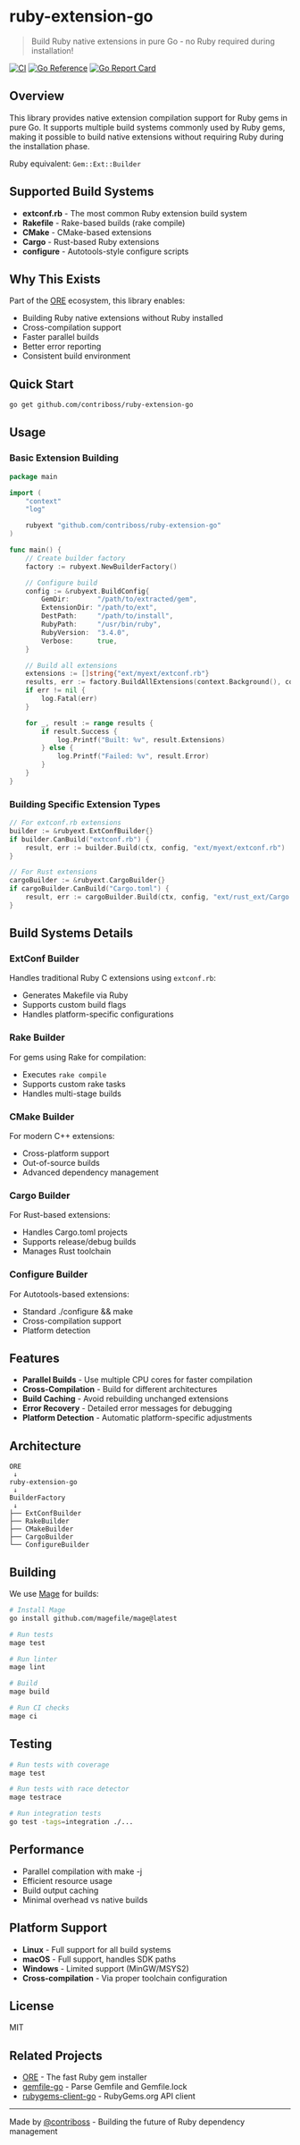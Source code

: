 # ruby-extension-go

> Build Ruby native extensions in pure Go - no Ruby required during installation!

[![CI](https://github.com/contriboss/ruby-extension-go/actions/workflows/ci.yml/badge.svg)](https://github.com/contriboss/ruby-extension-go/actions/workflows/ci.yml)
[![Go Reference](https://pkg.go.dev/badge/github.com/contriboss/ruby-extension-go.svg)](https://pkg.go.dev/github.com/contriboss/ruby-extension-go)
[![Go Report Card](https://goreportcard.com/badge/github.com/contriboss/ruby-extension-go)](https://goreportcard.com/report/github.com/contriboss/ruby-extension-go)

## Overview

This library provides native extension compilation support for Ruby gems in pure Go. It supports multiple build systems commonly used by Ruby gems, making it possible to build native extensions without requiring Ruby during the installation phase.

Ruby equivalent: `Gem::Ext::Builder`

## Supported Build Systems

- **extconf.rb** - The most common Ruby extension build system
- **Rakefile** - Rake-based builds (rake compile)
- **CMake** - CMake-based extensions
- **Cargo** - Rust-based Ruby extensions
- **configure** - Autotools-style configure scripts

## Why This Exists

Part of the [ORE](https://github.com/contriboss/ore) ecosystem, this library enables:
- Building Ruby native extensions without Ruby installed
- Cross-compilation support
- Faster parallel builds
- Better error reporting
- Consistent build environment

## Quick Start

```bash
go get github.com/contriboss/ruby-extension-go
```

## Usage

### Basic Extension Building

```go
package main

import (
    "context"
    "log"

    rubyext "github.com/contriboss/ruby-extension-go"
)

func main() {
    // Create builder factory
    factory := rubyext.NewBuilderFactory()

    // Configure build
    config := &rubyext.BuildConfig{
        GemDir:       "/path/to/extracted/gem",
        ExtensionDir: "/path/to/ext",
        DestPath:     "/path/to/install",
        RubyPath:     "/usr/bin/ruby",
        RubyVersion:  "3.4.0",
        Verbose:      true,
    }

    // Build all extensions
    extensions := []string{"ext/myext/extconf.rb"}
    results, err := factory.BuildAllExtensions(context.Background(), config, extensions)
    if err != nil {
        log.Fatal(err)
    }

    for _, result := range results {
        if result.Success {
            log.Printf("Built: %v", result.Extensions)
        } else {
            log.Printf("Failed: %v", result.Error)
        }
    }
}
```

### Building Specific Extension Types

```go
// For extconf.rb extensions
builder := &rubyext.ExtConfBuilder{}
if builder.CanBuild("extconf.rb") {
    result, err := builder.Build(ctx, config, "ext/myext/extconf.rb")
}

// For Rust extensions
cargoBuilder := &rubyext.CargoBuilder{}
if cargoBuilder.CanBuild("Cargo.toml") {
    result, err := cargoBuilder.Build(ctx, config, "ext/rust_ext/Cargo.toml")
}
```

## Build Systems Details

### ExtConf Builder
Handles traditional Ruby C extensions using `extconf.rb`:
- Generates Makefile via Ruby
- Supports custom build flags
- Handles platform-specific configurations

### Rake Builder
For gems using Rake for compilation:
- Executes `rake compile`
- Supports custom rake tasks
- Handles multi-stage builds

### CMake Builder
For modern C++ extensions:
- Cross-platform support
- Out-of-source builds
- Advanced dependency management

### Cargo Builder
For Rust-based extensions:
- Handles Cargo.toml projects
- Supports release/debug builds
- Manages Rust toolchain

### Configure Builder
For Autotools-based extensions:
- Standard ./configure && make
- Cross-compilation support
- Platform detection

## Features

- **Parallel Builds** - Use multiple CPU cores for faster compilation
- **Cross-Compilation** - Build for different architectures
- **Build Caching** - Avoid rebuilding unchanged extensions
- **Error Recovery** - Detailed error messages for debugging
- **Platform Detection** - Automatic platform-specific adjustments

## Architecture

```
ORE
 ↓
ruby-extension-go
 ↓
BuilderFactory
 ↓
├── ExtConfBuilder
├── RakeBuilder
├── CMakeBuilder
├── CargoBuilder
└── ConfigureBuilder
```

## Building

We use [Mage](https://magefile.org) for builds:

```bash
# Install Mage
go install github.com/magefile/mage@latest

# Run tests
mage test

# Run linter
mage lint

# Build
mage build

# Run CI checks
mage ci
```

## Testing

```bash
# Run tests with coverage
mage test

# Run tests with race detector
mage testrace

# Run integration tests
go test -tags=integration ./...
```

## Performance

- Parallel compilation with make -j
- Efficient resource usage
- Build output caching
- Minimal overhead vs native builds

## Platform Support

- **Linux** - Full support for all build systems
- **macOS** - Full support, handles SDK paths
- **Windows** - Limited support (MinGW/MSYS2)
- **Cross-compilation** - Via proper toolchain configuration

## License

MIT

## Related Projects

- [ORE](https://github.com/contriboss/ore) - The fast Ruby gem installer
- [gemfile-go](https://github.com/contriboss/gemfile-go) - Parse Gemfile and Gemfile.lock
- [rubygems-client-go](https://github.com/contriboss/rubygems-client-go) - RubyGems.org API client

---

Made by [@contriboss](https://github.com/contriboss) - Building the future of Ruby dependency management